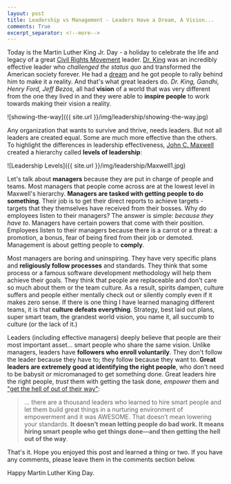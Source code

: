```yaml
---
layout: post
title: Leadership vs Management - Leaders Have a Dream, A Vision...
comments: True
excerpt_separator: <!--more-->
---
```


Today is the Martin Luther King Jr. Day - a holiday to celebrate the life and legacy of a great [Civil Rights Movement](https://en.wikipedia.org/wiki/African-American_Civil_Rights_Movement) leader. [Dr. King](https://en.wikipedia.org/wiki/Martin_Luther_King_Jr.) was an incredibly effective leader who *challenged the status quo* and transformed the American society forever. He had a [dream](http://www.americanrhetoric.com/speeches/mlkihaveadream.htm) and he got people to rally behind him to make it a reality. And that's what great leaders do. *Dr. King, Gandhi, Henry Ford, Jeff Bezos,* all had **vision** of a world that was very different from the one they lived in and they were able to **inspire people** to work towards making their vision a reality.

![showing-the-way]({{ site.url }}/img/leadership/showing-the-way.jpg)

<!--more-->

Any organization that wants to survive and thrive, needs leaders. But not all leaders are created equal. Some are much more effective than the others. To highlight the differences in leadership effectiveness, [John C. Maxwell](https://www.amazon.com/Levels-Leadership-Proven-Maximize-Potential/dp/1619692155) created a hierarchy called **levels of leadership**:

![Leadership Levels]({{ site.url }}/img/leadership/Maxwell1.jpg)

Let's talk about **managers** because they are put in charge of people and teams. Most managers that people come across are at the lowest level in Maxwell's hierarchy. **Managers are tasked with getting people to do something**. Their job is to get their direct reports to achieve targets - targets that they themselves have received from their bosses. Why do employees listen to their managers? The answer is simple: *because they have to*. Managers have certain powers that come with their position. Employees listen to their managers because there is a carrot or a threat: a promotion, a bonus, fear of being fired from their job or demoted. Management is about getting people to **comply**.

Most managers are boring and uninspiring. They have very specific plans and **religiously follow processes** and standards. They think that some process or a famous software development methodology will help them achieve their goals. They think that people are replaceable and don't care so much about them or the team culture. As a result, spirits dampen, culture suffers and people either mentally check out or silently comply even if it makes zero sense. If there is one thing I have learned managing different teams, it is that **culture defeats everything**. Strategy, best laid out plans, super smart team, the grandest world vision, you name it, all succumb to culture (or the lack of it.)

Leaders (including effective managers) deeply believe that people are their most important asset... smart people who share the same vision. Unlike managers, leaders have **followers who enroll voluntarily**. They don't follow the leader because they have to; they follow because they want to. **Great leaders are extremely good at identifying the right people**, who don't need to be babysit or micromanaged to get something done. Great leaders hire the right people, *trust* them with getting the task done, *empower* them and ["get the hell of out of their way"](http://avc.com/2012/02/the-management-team-guest-post-from-joel-spolsky/):

> ... there are a thousand leaders who learned to hire smart people and let them build great things in a nurturing environment of empowerment and it was AWESOME. That doesn’t mean lowering your standards. **It doesn’t mean letting people do bad work. It means hiring smart people who get things done—and then getting the hell out of the way**.

That's it. Hope you enjoyed this post and learned a thing or two. If you have any comments, please leave them in the comments section below.

Happy Martin Luther King Day.
